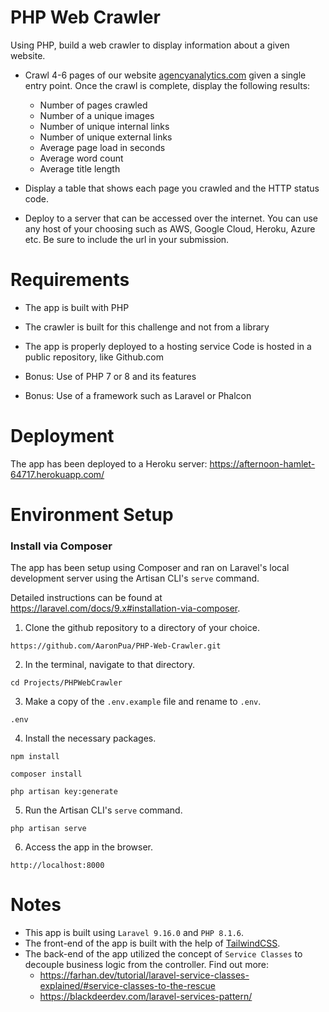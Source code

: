 # PHP Web Crawler
Using PHP, build a web crawler to display information about a given website.

- Crawl 4-6 pages of our website [agencyanalytics.com](https://agencyanalytics.com "agencyanalytics.com") given a single entry point.  Once the crawl is complete, display the following results:

  - Number of pages crawled 
  - Number of a unique images 
  - Number of unique internal links 
  - Number of unique external links 
  - Average page load in seconds 
  - Average word count 
  - Average title length


- Display a table that shows each page you crawled and the HTTP status code.

- Deploy to a server that can be accessed over the internet. You can use any host of your choosing such as AWS, Google Cloud, Heroku, Azure etc. Be sure to include the url in your submission.

# Requirements
- The app is built with PHP 
- The crawler is built for this challenge and not from a library 
- The app is properly deployed to a hosting service Code is hosted in a public repository, like Github.com


- Bonus: Use of PHP 7 or 8 and its features 
- Bonus: Use of a framework such as Laravel or Phalcon

# Deployment
The app has been deployed to a Heroku server: https://afternoon-hamlet-64717.herokuapp.com/

# Environment Setup
### Install via Composer
The app has been setup using Composer and ran on Laravel's local development server using the Artisan CLI's `serve` command.

Detailed instructions can be found at https://laravel.com/docs/9.x#installation-via-composer.

1. Clone the github repository to a directory of your choice.
~~~
https://github.com/AaronPua/PHP-Web-Crawler.git
~~~

2. In the terminal, navigate to that directory.
~~~
cd Projects/PHPWebCrawler
~~~

3. Make a copy of the `.env.example` file and rename to `.env`.
~~~
.env
~~~

4. Install the necessary packages.
~~~
npm install
~~~
~~~
composer install
~~~
~~~
php artisan key:generate
~~~

5. Run the Artisan CLI's `serve` command.
~~~
php artisan serve
~~~

6. Access the app in the browser.
~~~
http://localhost:8000
~~~

# Notes
- This app is built using `Laravel 9.16.0` and `PHP 8.1.6`.
- The front-end of the app is built with the help of [TailwindCSS](https://tailwindcss.com/).
- The back-end of the app utilized the concept of `Service Classes` to decouple business logic from the controller. Find out more:
  - https://farhan.dev/tutorial/laravel-service-classes-explained/#service-classes-to-the-rescue
  - https://blackdeerdev.com/laravel-services-pattern/